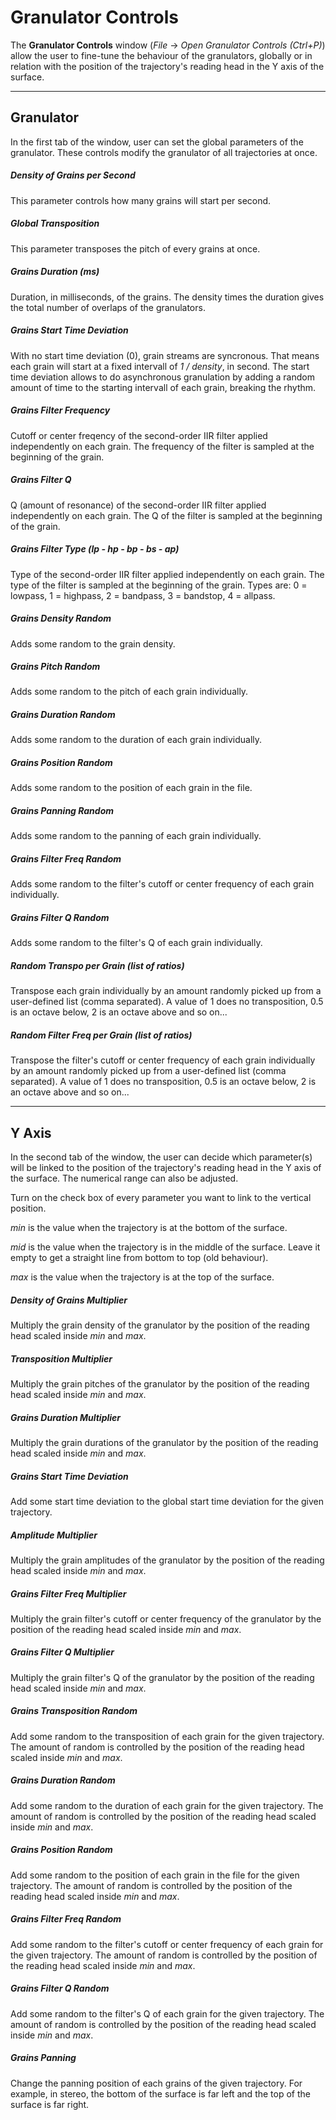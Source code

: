 Granulator Controls
===================

The __Granulator Controls__ window (_File_ -> _Open Granulator Controls (Ctrl+P)_)
allow the user to fine-tune the behaviour of the granulators, globally or in 
relation with the position of the trajectory's reading head in the Y axis of 
the surface.
 
______________________________________________________________________________

Granulator
----------

In the first tab of the window, user can set the global parameters of the 
granulator. These controls modify the granulator of all trajectories at once.

##### Density of Grains per Second #####

This parameter controls how many grains will start per second.
 
##### Global Transposition #####

This parameter transposes the pitch of every grains at once.

##### Grains Duration (ms) #####

Duration, in milliseconds, of the grains. The density times the duration gives
the total number of overlaps of the granulators.

##### Grains Start Time Deviation #####

With no start time deviation (0), grain streams are syncronous. That means each
grain will start at a fixed intervall of _1 / density_, in second. The start
time deviation allows to do asynchronous granulation by adding a random amount
of time to the starting intervall of each grain, breaking the rhythm.

##### Grains Filter Frequency #####

Cutoff or center freqency of the second-order IIR filter applied independently on
each grain. The frequency of the filter is sampled at the beginning of the grain.

##### Grains Filter Q #####

Q (amount of resonance) of the second-order IIR filter applied independently on
each grain. The Q of the filter is sampled at the beginning of the grain.

##### Grains Filter Type (lp - hp - bp - bs - ap) #####

Type of the second-order IIR filter applied independently on
each grain. The type of the filter is sampled at the beginning of the grain.
Types are: 0 = lowpass, 1 = highpass, 2 = bandpass, 3 = bandstop, 4 = allpass.

##### Grains Density Random #####

Adds some random to the grain density.

##### Grains Pitch Random #####

Adds some random to the pitch of each grain individually.

##### Grains Duration Random #####

Adds some random to the duration of each grain individually.

##### Grains Position Random #####

Adds some random to the position of each grain in the file.

##### Grains Panning Random #####

Adds some random to the panning of each grain individually.

##### Grains Filter Freq Random #####

Adds some random to the filter's cutoff or center frequency of each grain
individually.

##### Grains Filter Q Random #####

Adds some random to the filter's Q of each grain individually.

##### Random Transpo per Grain (list of ratios) #####

Transpose each grain individually by an amount randomly picked up from a
user-defined list (comma separated). A value of 1 does no transposition, 
0.5 is an octave below, 2 is an octave above and so on...

##### Random Filter Freq per Grain (list of ratios) #####

Transpose the filter's cutoff or center frequency of each grain individually
by an amount randomly picked up from a user-defined list (comma separated).
A value of 1 does no transposition, 0.5 is an octave below, 2 is an octave 
above and so on...

______________________________________________________________________________

Y Axis
------

In the second tab of the window, the user can decide which parameter(s) will
be linked to the position of the trajectory's reading head in the Y axis of 
the surface. The numerical range can also be adjusted.

Turn on the check box of every parameter you want to link to the vertical position.

_min_ is the value when the trajectory is at the bottom of the surface.

_mid_ is the value when the trajectory is in the middle of the surface. Leave it 
empty to get a straight line from bottom to top (old behaviour).

_max_ is the value when the trajectory is at the top of the surface.
 
##### Density of Grains Multiplier #####

Multiply the grain density of the granulator by the position of the reading
head scaled inside _min_ and _max_.

##### Transposition Multiplier #####

Multiply the grain pitches of the granulator by the position of the reading
head scaled inside _min_ and _max_.

##### Grains Duration Multiplier #####

Multiply the grain durations of the granulator by the position of the reading
head scaled inside _min_ and _max_.

##### Grains Start Time Deviation #####

Add some start time deviation to the global start time deviation for the given
trajectory. 

##### Amplitude Multiplier #####

Multiply the grain amplitudes of the granulator by the position of the reading
head scaled inside _min_ and _max_.

##### Grains Filter Freq Multiplier #####

Multiply the grain filter's cutoff or center frequency of the granulator by the
position of the reading head scaled inside _min_ and _max_.

##### Grains Filter Q Multiplier #####

Multiply the grain filter's Q of the granulator by the position of the reading
head scaled inside _min_ and _max_.

##### Grains Transposition Random #####

Add some random to the transposition of each grain for the given trajectory.
The amount of random is controlled by the position of the reading head scaled
inside _min_ and _max_. 

##### Grains Duration Random #####

Add some random to the duration of each grain for the given trajectory.
The amount of random is controlled by the position of the reading head scaled
inside _min_ and _max_. 

##### Grains Position Random #####

Add some random to the position of each grain in the file for the given trajectory.
The amount of random is controlled by the position of the reading head scaled
inside _min_ and _max_. 

##### Grains Filter Freq Random #####

Add some random to the filter's cutoff or center frequency of each grain for the
given trajectory. The amount of random is controlled by the position of the reading
head scaled inside _min_ and _max_. 

##### Grains Filter Q Random #####

Add some random to the filter's Q of each grain for the given trajectory. The amount
of random is controlled by the position of the reading head scaled inside _min_ and _max_. 

##### Grains Panning #####

Change the panning position of each grains of the given trajectory. For example, 
in stereo, the bottom of the surface is far left and the top of the surface is 
far right.
